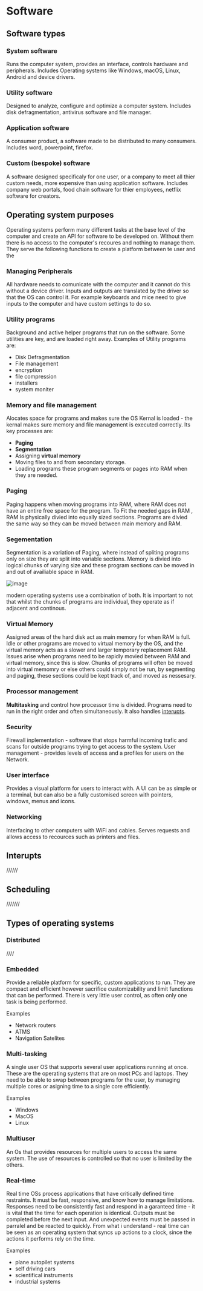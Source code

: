 # Software

## Software types

### System software
Runs the computer system, provides an interface, controls hardware and peripherals.
Includes Operating systems like Windows, macOS, Linux, Android and device drivers.

### Utility software
Designed to analyze, configure and optimize a computer system.
Includes disk defragmentation, antivirus software and file manager.

### Application software
A consumer product, a software made to be distributed to many consumers.
Includes word, powerpoint, firefox.

### Custom (bespoke) software
A software designed specificaly for one user, or a company to meet all thier custom needs, more expensive than using application software.
Includes company web portals, food chain software for thier employees, netflix software for creators.

## Operating system purposes
Operating systems perform many different tasks at the base level of the computer and create an API for software to be developed on. Without them there is no access to the computer's recoures and nothing to manage them. They serve the following functions to create a platform between te user and the 

### Managing Peripherals
All hardware needs to comunicate with the computer and it cannot do this without a device driver. Inputs and outputs are translated by the driver so that the OS can control it. For example keyboards and mice need to give inputs to the computer and have custom settings to do so.

### Utility programs
Background and active helper programs that run on the software. Some utilities are key, and are loaded right away. Examples of Utility programs are:
- Disk Defragmentation
- File management
- encryption
- file compression
- installers
- system moniter

### **Memory and file management**
Alocates space for programs and makes sure the OS Kernal is loaded - the kernal makes sure memory and file management is executed correctly. Its key processes are:

- **Paging** 
- **Segmentation**
- Assigning **virtual memory**
- Moving files to and from secondary storage.
- Loading programs these program segments or pages into RAM when they are needed.

### Paging
Paging happens when moving programs into RAM, where RAM does not have an entire free space for the program. To Fit the needed gaps in RAM , RAM Is physically divied into equally sized sections. Programs are divied the same way so they can be moved between main memory and RAM.

### Segementation
Segmentation is a variation of Paging, where instead of spliting programs only on size they are split into variable sections. Memory is divied into logical chunks of varying size and these program sections can be moved in and out of availiable space in RAM.

![image](https://user-images.githubusercontent.com/72783315/144589033-8dc9abe8-ffc6-4970-89e9-c32bb50594ed.png)

modern operating systems use a combination of both. It is important to not that whilst the chunks of programs are individual, they operate as if adjacent and continous.

### Virtual Memory
Assigned areas of the hard disk act as main memory for when RAM is full. Idle or other programs are moved to virtual memory by the OS, and the virtual memory acts as a slower and larger temporary replacement RAM. Issues arise when programs need to be rapidly movied between RAM and virtual memory, since this is slow. Chunks of programs will often be moved into virtual memomry or else others could simply not be run, by segmenting and paging, these sections could be kept track of, and moved as nessesary.

### Processor management
**Multitasking** and control how processor time is divided. Programs need to run in the right order and often simultaneously. It also handles [interupts](https://github.com/JachymT/a-level-cs-blog/blob/main/Computer%20Systems/1.2/1.2.1/notes.md#interupts).

### Security
Firewall inplementation - software that stops harmful incoming trafic and scans for outside programs trying to get access to the system.
User management - provides levels of access and a profiles for users on the Network.

### User interface
Provides a visual platform for users to interact with. A UI can be as simple or a terminal, but can also be a fully customised screen with pointers, windows, menus and icons. 

### Networking
Interfacing to other computers with WiFi and cables. Serves requests and allows access to recources such as printers and files.

## Interupts
//////

## Scheduling
///////


## Types of operating systems

### Distributed
////

### Embedded
Provide a reliable platform for specific, custom applications to run. They are compact and efficient however sacrifice customizability and limit functions that can be performed. There is very little user control, as often only one task is being performed.

Examples
- Network routers
- ATMS
- Navigation Satelites

### Multi-tasking
A single user OS that supports several user applications running at once. These are the operating systems that are on most PCs and laptops. They need to be able to swap between programs for the user, by managing multiple cores or asigning time to a single core efficiently.

Examples
- Windows
- MacOS
- Linux

### Multiuser
An Os that provides resources for multiple users to access the same system. The use of resources is controlled so that no user is limited by the others.

### Real-time
Real time OSs process applications that have critically defined time restraints. It must be fast, responsive, and know how to manage limitations. Responses need to be consistently fast and respond in a garanteed time - it is vital that the time for each operation is identical. Outputs must be completed before the next input. And unexpected events must be passed in parralel and be reacted to quickly. From what i understand - real time can be seen as an operating system that syncs up actions to a clock, since the actions it performs rely on the time.

Examples
- plane autopilet systems
- self driving cars
- scientifical instruments
- industrial systems

